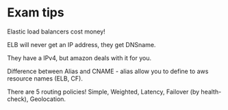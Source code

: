# Exam tips

Elastic load balancers cost money!

ELB will never get an IP address, they get DNSname.

They have a IPv4, but amazon deals with it for you.

Difference between Alias and CNAME - alias allow you to define to aws resource names (ELB, CF).

There are 5 routing policies! Simple, Weighted, Latency, Failover (by health-check), Geolocation.


